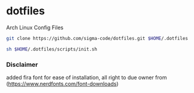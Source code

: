 # dotfiles
Arch Linux Config Files

```bash
git clone https://github.com/sigma-code/dotfiles.git $HOME/.dotfiles
```
```bash
sh $HOME/.dotfiles/scripts/init.sh
```

### Disclaimer
added fira font for ease of installation, all right to due owner from (https://www.nerdfonts.com/font-downloads)
